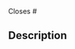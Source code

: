 <!--
**IMPORTANT**:
Please do not create a Pull Request **without creating an issue first** so it can be discussed.

Indicate which issue is being closed with this pull request.
-->

Closes #

## Description

<!--
Explain the changes proposed in the pull request as well as
the problem that these changes solve

Please add any information relevant on context that could help the review.
- screenshots
- videos
- test plan
- commands
-->

<!-- **All github checks must pass** before the PR can be reviewed. -->
